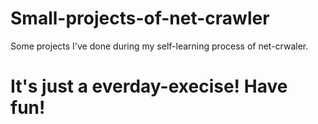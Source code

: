 # Small-projects-of-net-crawler

Some projects I've done during my self-learning process of net-crwaler.

# It's just a everday-execise! Have fun!
